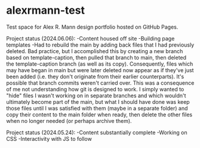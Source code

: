 # alexrmann-test
Test space for Alex R. Mann design portfolio hosted on GitHub Pages.

Project status (2024.06.06):
-Content housed off site
-Building page templates
-Had to rebuild the main by adding back files that I had previously deleted. Bad practice, but I accomplished this by creating a new branch based on template-caption, then pulled that branch to main, then deleted the template-caption branch (as well as its copy). Consequently, files which may have began in main but were later deleted now appear as if they've just been added (i.e. they don't originate from their earlier counterparts). It's possible that branch commits weren't carried over. This was a consequence of me not understanding how git is designed to work. I simply wanted to "hide" files I wasn't working on in separate branches and which wouldn't ultimately become part of the main, but what I should have done was keep those files until I was satisfied with them (maybe in a separate folder) and copy their content to the main folder when ready, then delete the other files when no longer needed (or perhaps archive them).

Project status (2024.05.24):
-Content substantially complete
-Working on CSS
-Interactivity with JS to follow
